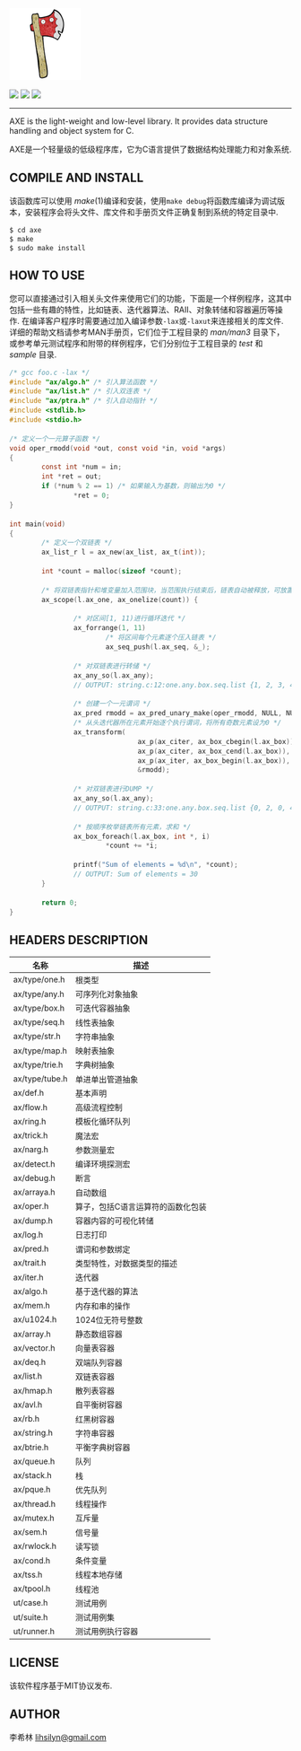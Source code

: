 ![AXE](./logo.png)

![](https://img.shields.io/badge/build-passing-green) ![](https://img.shields.io/badge/license-MIT-red) ![](https://img.shields.io/badge/language-C-purple)

---

AXE is the light-weight and low-level library. It provides data structure handling and object system for C.

AXE是一个轻量级的低级程序库，它为C语言提供了数据结构处理能力和对象系统.

## COMPILE AND INSTALL

该函数库可以使用 *make*(1)编译和安装，使用`make debug`将函数库编译为调试版本，安装程序会将头文件、库文件和手册页文件正确复制到系统的特定目录中.

```
$ cd axe
$ make
$ sudo make install
```

## HOW TO USE

您可以直接通过引入相关头文件来使用它们的功能，下面是一个样例程序，这其中包括一些有趣的特性，比如链表、迭代器算法、RAII、对象转储和容器遍历等操作. 在编译客户程序时需要通过加入编译参数`-lax`或`-laxut`来连接相关的库文件. 详细的帮助文档请参考MAN手册页，它们位于工程目录的 *man/man3* 目录下，或参考单元测试程序和附带的样例程序，它们分别位于工程目录的 *test* 和 *sample* 目录. 

```c
/* gcc foo.c -lax */
#include "ax/algo.h" /* 引入算法函数 */
#include "ax/list.h" /* 引入双连表 */
#include "ax/ptra.h" /* 引入自动指针 */
#include <stdlib.h>
#include <stdio.h>

/* 定义一个一元算子函数 */
void oper_rmodd(void *out, const void *in, void *args)
{
        const int *num = in;
        int *ret = out;
        if (*num % 2 == 1) /* 如果输入为基数，则输出为0 */
                *ret = 0;
}

int main(void)
{
        /* 定义一个双链表 */
        ax_list_r l = ax_new(ax_list, ax_t(int));

        int *count = malloc(sizeof *count);

        /* 将双链表指针和堆变量加入范围块，当范围执行结束后，链表自动被释放，可放置多个指针 */
        ax_scope(l.ax_one, ax_onelize(count)) {

                /* 对区间[1, 11)进行循环迭代 */
                ax_forrange(1, 11)
                        /* 将区间每个元素逐个压入链表 */
                        ax_seq_push(l.ax_seq, &_);

                /* 对双链表进行转储 */
                ax_any_so(l.ax_any);
                // OUTPUT: string.c:12:one.any.box.seq.list {1, 2, 3, 4, 5, 6, 7, 8, 9, 10}

                /* 创建一个一元谓词 */
                ax_pred rmodd = ax_pred_unary_make(oper_rmodd, NULL, NULL);
                /* 从头迭代器所在元素开始逐个执行谓词，将所有奇数元素设为0 */
                ax_transform(
                                ax_p(ax_citer, ax_box_cbegin(l.ax_box)),
                                ax_p(ax_citer, ax_box_cend(l.ax_box)),
                                ax_p(ax_iter, ax_box_begin(l.ax_box)),
                                &rmodd);

                /* 对双链表进行DUMP */
                ax_any_so(l.ax_any);
                // OUTPUT: string.c:33:one.any.box.seq.list {0, 2, 0, 4, 0, 6, 0, 8, 0, 10}

                /* 按顺序枚举链表所有元素，求和 */
                ax_box_foreach(l.ax_box, int *, i)
                        *count += *i;

                printf("Sum of elements = %d\n", *count);
                // OUTPUT: Sum of elements = 30
        }

        return 0;
}
```

## HEADERS DESCRIPTION

| 名称           | 描述 |
|---             |---   |
| ax/type/one.h  | 根类型 |
| ax/type/any.h  | 可序列化对象抽象 |
| ax/type/box.h  | 可迭代容器抽象 |
| ax/type/seq.h  | 线性表抽象 |
| ax/type/str.h  | 字符串抽象 |
| ax/type/map.h  | 映射表抽象 |
| ax/type/trie.h | 字典树抽象 |
| ax/type/tube.h | 单进单出管道抽象 |
| ax/def.h       | 基本声明 |
| ax/flow.h      | 高级流程控制 |
| ax/ring.h      | 模板化循环队列 |
| ax/trick.h     | 魔法宏 |
| ax/narg.h      | 参数测量宏 |
| ax/detect.h    | 编译环境探测宏 |
| ax/debug.h     | 断言 |
| ax/arraya.h    | 自动数组 |
| ax/oper.h      | 算子，包括C语言运算符的函数化包装 |
| ax/dump.h      | 容器内容的可视化转储 |
| ax/log.h       | 日志打印 |
| ax/pred.h      | 谓词和参数绑定 |
| ax/trait.h     | 类型特性，对数据类型的描述 |
| ax/iter.h      | 迭代器 |
| ax/algo.h      | 基于迭代器的算法 |
| ax/mem.h       | 内存和串的操作 |
| ax/u1024.h     | 1024位无符号整数 |
| ax/array.h     | 静态数组容器 |
| ax/vector.h    | 向量表容器 |
| ax/deq.h       | 双端队列容器 |
| ax/list.h      | 双链表容器 |
| ax/hmap.h      | 散列表容器 |
| ax/avl.h       | 自平衡树容器 |
| ax/rb.h        | 红黑树容器 |
| ax/string.h    | 字符串容器 |
| ax/btrie.h     | 平衡字典树容器 |
| ax/queue.h     | 队列 |
| ax/stack.h     | 栈 |
| ax/pque.h      | 优先队列 |
| ax/thread.h    | 线程操作 |
| ax/mutex.h     | 互斥量 |
| ax/sem.h       | 信号量 |
| ax/rwlock.h    | 读写锁 |
| ax/cond.h      | 条件变量 |
| ax/tss.h       | 线程本地存储 |
| ax/tpool.h     | 线程池 |
| ut/case.h      | 测试用例 |
| ut/suite.h     | 测试用例集 |
| ut/runner.h    | 测试用例执行容器 |

## LICENSE

该软件程序基于MIT协议发布.

## AUTHOR

李希林 <lihsilyn@gmail.com>

